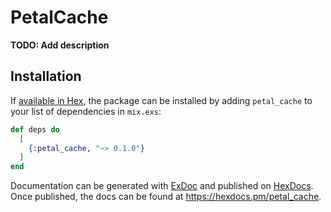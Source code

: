 # PetalCache

**TODO: Add description**

## Installation

If [available in Hex](https://hex.pm/docs/publish), the package can be installed
by adding `petal_cache` to your list of dependencies in `mix.exs`:

```elixir
def deps do
  [
    {:petal_cache, "~> 0.1.0"}
  ]
end
```

Documentation can be generated with [ExDoc](https://github.com/elixir-lang/ex_doc)
and published on [HexDocs](https://hexdocs.pm). Once published, the docs can
be found at <https://hexdocs.pm/petal_cache>.

